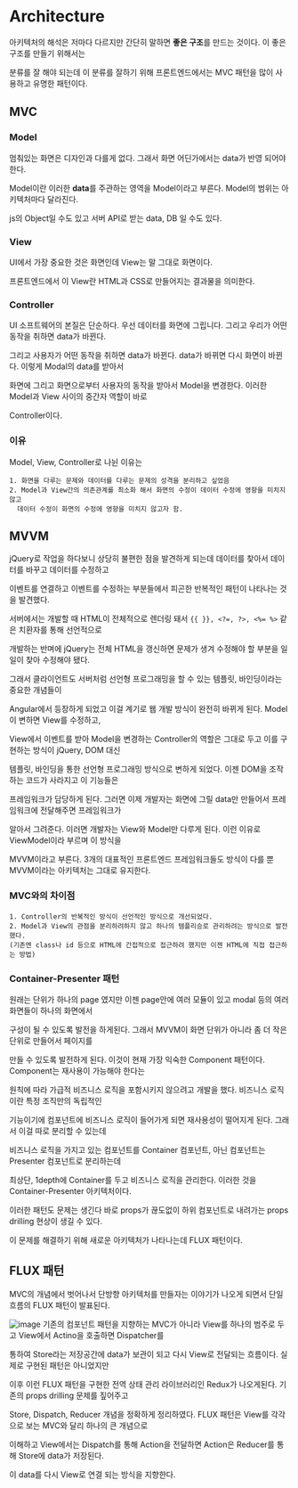 # Architecture
아키텍처의 해석은 저마다 다르지만 간단히 말하면 **좋은 구조**를 만드는 것이다. 이 좋은 구조를 만들기 위해서는

분류를 잘 해야 되는데 이 분류를 잘하기 위해 프론트엔드에서는 MVC 패턴을 많이 사용하고 유명한 패턴이다.

## MVC
### Model
멈춰있는 화면은 디자인과 다를게 없다. 그래서 화면 어딘가에서는 data가 반영 되어야한다.

Model이란 이러한 **data**를 주관하는 영역을 Model이라고 부른다. Model의 범위는 아키텍처마다 달라진다.

js의 Object일 수도 있고 서버 API로 받는 data, DB 일 수도 있다.

### View
UI에서 가장 중요한 것은 화면인데 View는 말 그대로 화면이다. 

프론트엔드에서 이 View란 HTML과 CSS로 만들어지는 결과물을 의미한다.

### Controller
UI 소프트웨어의 본질은 단순하다. 우선 데이터를 화면에 그립니다. 그리고 우리가 어떤 동작을 취하면 data가 바뀐다.

그리고 사용자가 어떤 동작을 취하면 data가 바뀐다. data가 바뀌면 다시 화면이 바뀐다. 이렇게 Modal의 data를 받아서

화면에 그리고 화면으로부터 사용자의 동작을 받아서 Model을 변경한다. 이러한 Model과 View 사이의 중간자 역할이 바로

Controller이다.

### 이유
Model, View, Controller로 나뉜 이유는
```
1. 화면을 다루는 문제와 데이터를 다루는 문제의 성격을 분리하고 싶었음
2. Model과 View간의 의존관계를 최소화 해서 화면의 수정이 데이터 수정에 영향을 미치지 않고
  데이터 수정이 화면의 수정에 영향을 미치지 않고자 함.
```

## MVVM
jQuery로 작업을 하다보니 상당히 불편한 점을 발견하게 되는데 데이터를 찾아서 데이터를 바꾸고 데이터를 수정하고

이벤트를 연결하고 이벤트를 수정하는 부분들에서 피곤한 반복적인 패턴이 나타나는 것을 발견했다.

서버에서는 개발할 때 HTML이 전체적으로 렌더링 돼서 `{{ }}, <?=, ?>, <%= %>` 같은 치환자를 통해 선언적으로

개발하는 반며에 jQuery는 전체 HTML을 갱신하면 문제가 생겨 수정해야 할 부분을 일일이 찾아 수정해야 됐다.

그래서 클라이언트도 서버처럼 선언형 프로그래밍을 할 수 있는 템플릿, 바인딩이라는 중요한 개념들이 

Angular에서 등장하게 되었고 이걸 계기로 웹 개발 방식이 완전히 바뀌게 된다. Model이 변하면 View를 수정하고,

View에서 이벤트를 받아 Model을 변경하는 Controller의 역할은 그대로 두고 이를 구현하는 방식이 jQuery, DOM 대신

템플릿, 바인딩을 통한 선언형 프로그래밍 방식으로 변하게 되었다. 이젠 DOM을 조작하는 코드가 사라지고 이 기능들은

프레임워크가 담당하게 된다. 그러면 이제 개발자는 화면에 그릴 data만 만들어서 프레임워크에 전달해주면 프레임워크가

알아서 그려준다. 이러면 개발자는 View와 Model만 다루게 된다. 이런 이유로 ViewModel이라 부르며 이 방식을

MVVM이라고 부른다. 3개의 대표적인 프론트엔드 프레임워크들도 방식이 다를 뿐 MVVM이라는 아키텍처는 그대로 유지한다.

### MVC와의 차이점
```
1. Controller의 반복적인 방식이 선언적인 방식으로 개선되었다.
2. Model과 View의 관점을 분리하려하지 않고 하나의 템플리승로 관리하려는 방식으로 발전했다.
(기존엔 class나 id 등으로 HTML에 간접적으로 접근하려 했지만 이젠 HTML에 직접 접근하는 방법)
```

### Container-Presenter 패턴
원래는 단위가 하나의 page 였지만 이젠 page안에 여러 모듈이 있고 modal 등의 여러 화면들이 하나의 화면에서

구성이 될 수 있도록 발전을 하게된다. 그래서 MVVM이 화면 단위가 아니라 좀 더 작은 단위로 만들어서 페이지를

만들 수 있도록 발전하게 된다. 이것이 현재 가장 익숙한 Component 패턴이다. Component는 재사용이 가능해야 한다는

원칙에 따라 가급적 비즈니스 로직을 포함시키지 않으려고 개발을 했다. 비즈니스 로직이란 특정 조직만의 독립적인

기능이기에 컴포넌트에 비즈니스 로직이 들어가게 되면 재사용성이 떨어지게 된다. 그래서 이걸 따로 분리할 수 있는데

비즈니스 로직을 가지고 있는 컴포넌트를 Container 컴포넌트, 아닌 컴포넌트는 Presenter 컴포넌트로 분리하는데

최상단, 1depth에 Container를 두고 비즈니스 로직을 관리한다. 이러한 것을 Container-Presenter 아키텍처이다.

이러한 패턴도 문제는 생긴다 바로 props가 끊도없이 하위 컴포넌트로 내려가는 props drilling 현상이 생길 수 있다.

이 문제를 해결하기 위해 새로운 아키텍처가 나타나는데 FLUX 패턴이다.

## FLUX 패턴
MVC의 개념에서 벗어나서 단방향 아키텍처를 만들자는 이야기가 나오게 되면서 단일 흐름의 FLUX 패턴이 발표된다.

![image](https://github.com/likegitman/TIL/assets/105215297/701947fd-caa0-4775-a99c-f2871e46742d)
기존의 컴포넌트 패턴을 지향하는 MVC가 아니라 View를 하나의 범주로 두고 View에서 Actino을 호출하면 Dispatcher를

통하여 Store라는 저장공간에 data가 보관이 되고 다시 View로 전달되는 흐름이다. 실제로 구현된 패턴은 아니었지만

이후 이런 FLUX 패턴을 구현한 전역 상태 관리 라이브러리인 Redux가 나오게된다. 기존의 props drilling 문제를 짚어주고

Store, Dispatch, Reducer 개념을 정확하게 정리하였다. FLUX 패턴은 View를 각각으로 보는 MVC와 달리 하나의 큰 개념으로

이해하고 View에서는 Dispatch를 통해 Action을 전달하면 Action은 Reducer를 통해 Store에 data가 저장된다.

이 data를 다시 View로 연결 되는 방식을 지향한다.

## 
